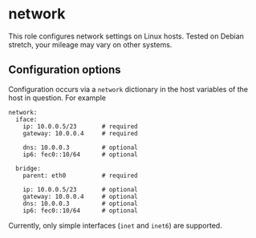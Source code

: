 # network

This role configures network settings on Linux hosts. Tested on Debian stretch,
your mileage may vary on other systems.

## Configuration options

Configuration occurs via a `network` dictionary in the host variables of the
host in question. For example

    network:
      iface:
        ip: 10.0.0.5/23       # required
        gateway: 10.0.0.4     # required

        dns: 10.0.0.3         # optional
        ip6: fec0::10/64      # optional

      bridge:
        parent: eth0          # required

        ip: 10.0.0.5/23       # optional
        gateway: 10.0.0.4     # optional
        dns: 10.0.0.3         # optional
        ip6: fec0::10/64      # optional

Currently, only simple interfaces (`inet` and `inet6`) are supported.
